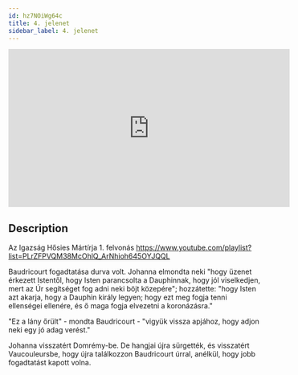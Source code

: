 ```yaml
---
id: hz7NOiWg64c
title: 4. jelenet
sidebar_label: 4. jelenet
---
```


<iframe
  width="560"
  height="315"
  src="https://www.youtube.com/embed/hz7NOiWg64c"
  title="YouTube video player"
  frameborder="0"
  allow="accelerometer; autoplay; clipboard-write; encrypted-media; gyroscope; picture-in-picture; web-share"
  referrerpolicy="strict-origin-when-cross-origin"
  allowfullscreen
></iframe>

## Description

Az Igazság Hősies Mártírja 1. felvonás
https://www.youtube.com/playlist?list=PLrZFPVQM38McOhlQ_ArNhioh645OYJQQL

Baudricourt fogadtatása durva volt. Johanna elmondta neki "hogy üzenet érkezett Istentől, hogy Isten parancsolta a Dauphinnak, hogy jól viselkedjen, mert az Úr segítséget fog adni neki böjt közepére"; hozzátette: "hogy Isten azt akarja, hogy a Dauphin király legyen; hogy ezt meg fogja tenni ellenségei ellenére, és ő maga fogja elvezetni a koronázásra."

"Ez a lány őrült" - mondta Baudricourt - "vigyük vissza apjához, hogy adjon neki egy jó adag verést."

Johanna visszatért Domrémy-be. De hangjai újra sürgették, és visszatért Vaucouleursbe, hogy újra találkozzon Baudricourt úrral, anélkül, hogy jobb fogadtatást kapott volna.

